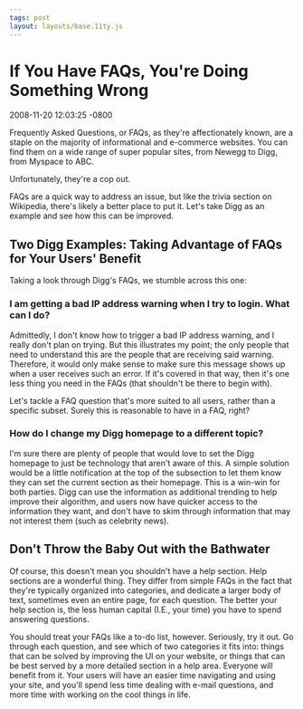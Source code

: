 ```yaml
---
tags: post
layout: layouts/base.11ty.js
---
```


# If You Have FAQs, You're Doing Something Wrong

2008-11-20 12:03:25 -0800

Frequently Asked Questions, or FAQs, as they're affectionately known, are a staple on the majority of informational and e-commerce websites. You can find them on a wide range of super popular sites, from Newegg to Digg, from Myspace to ABC.

Unfortunately, they're a cop out.

FAQs are a quick way to address an issue, but like the trivia section on Wikipedia, there's likely a better place to put it. Let's take Digg as an example and see how this can be improved.

## Two Digg Examples: Taking Advantage of FAQs for Your Users' Benefit

Taking a look through Digg's FAQs, we stumble across this one:

### I am getting a bad IP address warning when I try to login. What can I do?

Admittedly, I don't know how to trigger a bad IP address warning, and I really don't plan on trying. But this illustrates my point; the only people that need to understand this are the people that are receiving said warning. Therefore, it would only make sense to make sure this message shows up when a user receives such an error. If it's covered in that way, then it's one less thing you need in the FAQs (that shouldn't be there to begin with).

Let's tackle a FAQ question that's more suited to all users, rather than a specific subset. Surely this is reasonable to have in a FAQ, right?

### How do I change my Digg homepage to a different topic?

I'm sure there are plenty of people that would love to set the Digg homepage to just be technology that aren't aware of this. A simple solution would be a little notification at the top of the subsection to let them know they can set the current section as their homepage. This is a win-win for both parties. Digg can use the information as additional trending to help improve their algorithm, and users now have quicker access to the information they want, and don't have to skim through information that may not interest them (such as celebrity news).

## Don't Throw the Baby Out with the Bathwater

Of course, this doesn't mean you shouldn't have a help section. Help sections are a wonderful thing. They differ from simple FAQs in the fact that they're typically organized into categories, and dedicate a larger body of text, sometimes even an entire page, for each question. The better your help section is, the less human capital (I.E., your time) you have to spend answering questions.

You should treat your FAQs like a to-do list, however. Seriously, try it out. Go through each question, and see which of two categories it fits into: things that can be solved by improving the UI on your website, or things that can be best served by a more detailed section in a help area. Everyone will benefit from it. Your users will have an easier time navigating and using your site, and you'll spend less time dealing with e-mail questions, and more time with working on the cool things in life.
